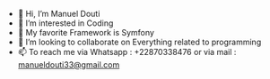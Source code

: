 - 👋 Hi, I’m Manuel Douti
- 👀 I’m interested in Coding 
- 🌱 My favorite Framework is Symfony
- 💞️ I’m looking to collaborate on Everything related to programming
- 📫 To reach me via Whatsapp : +22870338476 or via mail : manueldouti33@gmail.com

<!---
emmanuelfreek/emmanuelfreek is a ✨ special ✨ repository because its `README.md` (this file) appears on your GitHub profile.
You can click the Preview link to take a look at your changes.
--->
